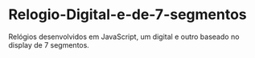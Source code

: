 # Relogio-Digital-e-de-7-segmentos
Relógios desenvolvidos em JavaScript, um digital e outro baseado no display de 7 segmentos.
